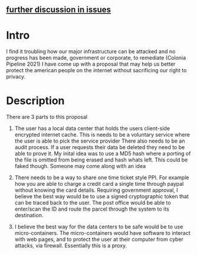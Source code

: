 ## [further discussion in issues](https://github.com/alekcunn/aleks-open-ideas/issues/1)


# Intro
I find it troubling how our major infrastructure can be attacked and no progress has been made, government or corporate, to remediate (Colonia Pipeline 2021)
I have come up with a proposal that may help us better protect the american people on the internet without sacrificing our right to privacy.

# Description
There are 3 parts to this proposal
1. The user has a local data center that holds the users client-side encrypted internet cache. This is needs to be a voluntary service where the user is able to pick the service provider
There also needs to be an audit process. If a user requests their data be deleted they need to be able to prove it. My inital idea was to use a MD5 hash where a porting of the file is omitted from 
being erased and hash whats left. This could be faked though. Someone may come along with an idea

2. There needs to be a way to share one time ticket style PPI. For example how you are able to charge a credit card a single time through paypal without knowing the card details.
Requiring government approval, I believe the best way would be to use a signed cryptographic token that can be traced back to the user. The post office would be able to enter/scan the ID and
route the parcel through the system to its destination.

3. I believe the best way for the data centers to be safe would be to use micro-containers. The micro-containers would have software to interact with web pages, and to protect the user at their
computer from cyber attacks, via firewall. Essentially this is a proxy.
